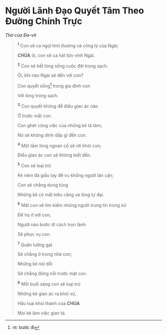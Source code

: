 # Người Lãnh Đạo Quyết Tâm Theo Đường Chính Trực

_Thơ của Đa-vít_

> <sup><b>1</b></sup> Con sẽ ca ngợi tình thương và công lý của Ngài;
>
> **CHÚA** ôi, con sẽ ca hát tôn vinh Ngài.
>
> <sup><b>2</b></sup> Con sẽ hết lòng sống cuộc đời trong sạch.
>
> Ôi, khi nào Ngài sẽ đến với con?
>
> Con quyết sống[^1-48e32052-dbfd-4682-8fdc-b11ae6333aed] trong gia đình con
>
> Với lòng trong sạch.
>
> <sup><b>3</b></sup> Con quyết không để điều gian ác nào
>
> Ở trước mắt con.
>
> Con ghét công việc của những kẻ tà tâm;
>
> Nó sẽ không dính dấp gì đến con.
>
> <sup><b>4</b></sup> Một tấm lòng ngoan cố sẽ rời khỏi con;
>
> Điều gian ác con sẽ không biết đến.
>
> <sup><b>5</b></sup> Con sẽ loại trừ
>
> Kẻ ném đá giấu tay để vu khống người lân cận;
>
> Con sẽ chẳng dung túng
>
> Những kẻ có mắt kiêu căng và lòng tự đại.
>
> <sup><b>6</b></sup> Mắt con sẽ tìm kiếm những người trung tín trong xứ
>
> Để họ ở với con;
>
> Người nào bước đi cách trọn lành
>
> Sẽ phục vụ con.
>
> <sup><b>7</b></sup> Quân lường gạt
>
> Sẽ chẳng ở trong nhà con;
>
> Những kẻ nói dối
>
> Sẽ chẳng đứng nổi trước mặt con.
>
> <sup><b>8</b></sup> Mỗi buổi sáng con sẽ loại trừ
>
> Những kẻ gian ác ra khỏi xứ,
>
> Hầu loại khỏi thành của **CHÚA**
>
> Mọi kẻ làm việc gian tà.

[^1-48e32052-dbfd-4682-8fdc-b11ae6333aed]: nt: bước đi
